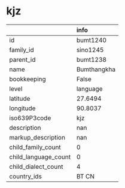 # kjz
|                      | info        |
|:---------------------|:------------|
| id                   | bumt1240    |
| family_id            | sino1245    |
| parent_id            | bumt1238    |
| name                 | Bumthangkha |
| bookkeeping          | False       |
| level                | language    |
| latitude             | 27.6494     |
| longitude            | 90.8037     |
| iso639P3code         | kjz         |
| description          | nan         |
| markup_description   | nan         |
| child_family_count   | 0           |
| child_language_count | 0           |
| child_dialect_count  | 4           |
| country_ids          | BT CN       |